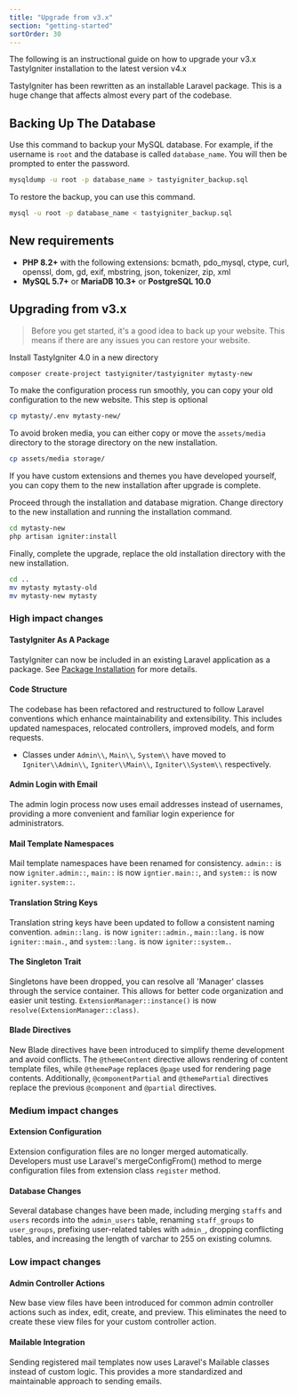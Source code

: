 ```yaml
---
title: "Upgrade from v3.x"
section: "getting-started"
sortOrder: 30
---
```


The following is an instructional guide on how to upgrade your v3.x TastyIgniter installation to the latest version v4.x

TastyIgniter has been rewritten as an installable Laravel package. This is a huge change that affects almost
every part of the codebase.

## Backing Up The Database

Use this command to backup your MySQL database. For example, if the username is `root` and the database is called
`database_name`. You will then be prompted to enter the password.

```bash
mysqldump -u root -p database_name > tastyigniter_backup.sql
```

To restore the backup, you can use this command.

```bash
mysql -u root -p database_name < tastyigniter_backup.sql
```

## New requirements

- **PHP 8.2+** with the following extensions: bcmath, pdo_mysql, ctype, curl, openssl, dom, gd, exif, mbstring, json,
  tokenizer, zip, xml
- **MySQL 5.7+** or **MariaDB 10.3+** or **PostgreSQL 10.0**

## Upgrading from v3.x

> Before you get started, it's a good idea to back up your website. This means if there are any issues you can restore
> your website.

Install TastyIgniter 4.0 in a new directory

```bash
composer create-project tastyigniter/tastyigniter mytasty-new
```

To make the configuration process run smoothly, you can copy your old configuration to the new website. This step is
optional

```bash
cp mytasty/.env mytasty-new/
```

To avoid broken media, you can either copy or move the `assets/media` directory to the storage directory on the new
installation.

```bash
cp assets/media storage/
```

If you have custom extensions and themes you have developed yourself, you can copy them to the new installation after
upgrade is complete.

Proceed through the installation and database migration. Change directory to the new installation and running the
installation command.

```bash
cd mytasty-new
php artisan igniter:install
```

Finally, complete the upgrade, replace the old installation directory with the new installation.

```bash
cd ..
mv mytasty mytasty-old
mv mytasty-new mytasty
```

### High impact changes

#### TastyIgniter As A Package

TastyIgniter can now be included in an existing Laravel application as a package.
See [Package Installation](/installation#package-installation) for more details.

#### Code Structure

The codebase has been refactored and restructured to follow Laravel conventions which enhance maintainability and
extensibility. This includes updated namespaces, relocated controllers, improved models, and form requests.

- Classes under `Admin\\`, `Main\\`, `System\\` have moved to `Igniter\\Admin\\`, `Igniter\\Main\\`, `Igniter\\System\\`
  respectively.

#### Admin Login with Email

The admin login process now uses email addresses instead of usernames, providing a more convenient and familiar login
experience for administrators.

#### Mail Template Namespaces

Mail template namespaces have been renamed for consistency. `admin::` is
now `igniter.admin::`, `main::` is now `igntier.main::`, and `system::` is now `igniter.system::`.

#### Translation String Keys

Translation string keys have been updated to follow a consistent naming
convention. `admin::lang.` is now `igniter::admin.`, `main::lang.` is now `igniter::main.`, and `system::lang.` is
now `igniter::system.`.

#### The Singleton Trait

Singletons have been dropped, you can resolve all 'Manager' classes through the service container. This allows for better code
organization and easier unit testing. `ExtensionManager::instance()` is now `resolve(ExtensionManager::class)`.

#### Blade Directives

New Blade directives have been introduced to simplify theme development and avoid conflicts. The `@themeContent` directive
allows rendering of content template files, while `@themePage` replaces `@page` used for rendering page contents.
Additionally,
`@componentPartial` and `@themePartial` directives replace the previous `@component` and `@partial` directives.

### Medium impact changes

#### Extension Configuration

Extension configuration files are no longer merged automatically. Developers must use Laravel's
mergeConfigFrom() method to merge configuration files from extension class `register` method.

#### Database Changes

Several database changes have been made, including merging `staffs` and `users` records into the `admin_users` table,
renaming `staff_groups` to `user_groups`, prefixing user-related tables with `admin_`, dropping conflicting tables, and
increasing the length of varchar to 255 on existing columns.

### Low impact changes

#### Admin Controller Actions
New base view files have been introduced for common admin controller actions such as index, edit, create, and preview.
This eliminates the need to create these view files for your custom controller action.

#### Mailable Integration
Sending registered mail templates now uses Laravel's Mailable classes instead of custom logic. This provides a more
standardized and maintainable approach to sending emails.

